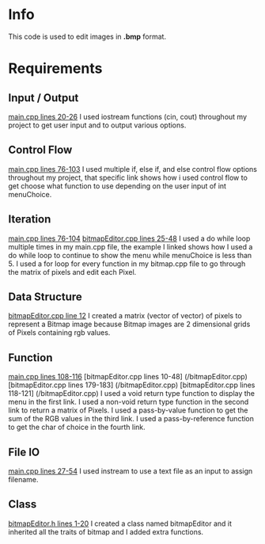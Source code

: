 # Info

This code is used to edit images in **.bmp** format.

# Requirements

## Input / Output
[main.cpp lines 20-26](/main.cpp)
I used iostream functions (cin, cout) throughout my project to get user input and to output various options.

## Control Flow
[main.cpp lines 76-103](/main.cpp)
I used multiple if, else if, and else control flow options throughout my project, that specific link shows how i used control flow to get choose what function to use depending on the user input of int menuChoice.

## Iteration
[main.cpp lines 76-104](/main.cpp)
[bitmapEditor.cpp lines 25-48](/bitmapEditor.cpp)
I used a do while loop multiple times in my main.cpp file, the example I linked shows how I used a do while loop to continue to show the menu while menuChoice is less than 5.
I used a for loop for every function in my bitmap.cpp file to go through the matrix of pixels and edit each Pixel.

## Data Structure
[bitmapEditor.cpp line 12](/bitmapEditor.cpp)
I created a matrix (vector of vector) of pixels to represent a Bitmap image because Bitmap images are 2 dimensional grids of Pixels containing rgb values.

## Function
[main.cpp lines 108-116](/main.cpp)
[bitmapEditor.cpp lines 10-48] (/bitmapEditor.cpp)
[bitmapEditor.cpp lines 179-183] (/bitmapEditor.cpp)
[bitmapEditor.cpp lines 118-121] (/bitmapEditor.cpp)
I used a void return type function to display the menu in the first link.
I used a non-void return type function in the second link to return a matrix of Pixels.
I used a pass-by-value function to get the sum of the RGB values in the third link.
I used a pass-by-reference function to get the char of choice in the fourth link.

## File IO
[main.cpp lines 27-54](/main.cpp)
I used instream to use a text file as an input to assign filename.

## Class
[bitmapEditor.h lines 1-20](/bitmap.h)
I created a class named bitmapEditor and it inherited all the traits of bitmap and I added extra functions.

